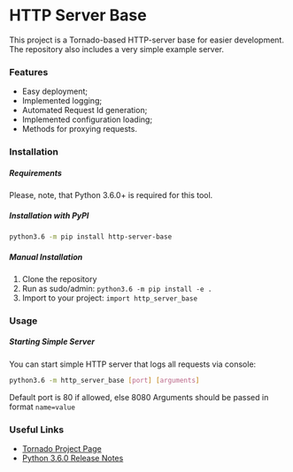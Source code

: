 # HTTP Server Base
This project is a Tornado-based HTTP-server base for easier development.
The repository also includes a very simple example server.

### Features
 - Easy deployment;
 - Implemented logging;
 - Automated Request Id generation;
 - Implemented configuration loading;
 - Methods for proxying requests.

### Installation
##### Requirements
Please, note, that Python 3.6.0+ is required for this tool.

##### Installation with PyPI
```bash
python3.6 -m pip install http-server-base
```

##### Manual Installation
1. Clone the repository
2. Run as sudo/admin: `python3.6 -m pip install -e .`
3. Import to your project: `import http_server_base`

### Usage
##### Starting Simple Server
You can start simple HTTP server that logs all requests via console:
```bash
python3.6 -m http_server_base [port] [arguments]
```
Default port is 80 if allowed, else 8080
Arguments should be passed in format `name=value`

### Useful Links
 - [Tornado Project Page](http://www.tornadoweb.org/en/stable/)
 - [Python 3.6.0 Release Notes](https://www.python.org/downloads/release/python-360/)
